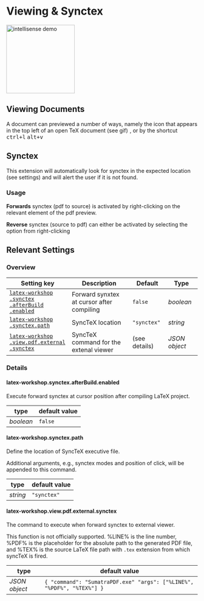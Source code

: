 # Viewing & Synctex

<img src="https://raw.githubusercontent.com/James-Yu/LaTeX-Workshop/master/demo_media/synctex.gif" alt="intellisense demo" height="180px">

## Viewing Documents

A document can previewed a number of ways, namely the icon that appears in the top left of an open TeX document (see gif) <img src="https://raw.githubusercontent.com/James-Yu/LaTeX-Workshop/master/icons/view-pdf-light.svg" height="1em">, or by the shortcut <kbd>ctrl+l</kbd> <kbd>alt+v</kbd>

## Synctex

This extension will automatically look for synctex in the expected location (see settings) and will alert the user if it is not found.

### Usage

**Forwards** synctex (pdf to source) is activated by right-clicking on the relevant element of the pdf preview.

**Reverse** synctex (source to pdf) can either be activated by selecting the option from right-clicking

## Relevant Settings

### Overview

| Setting key                                                                                  | Description                               | Default       | Type          |
| -------------------------------------------------------------------------------------------- | ----------------------------------------- | ------------- | ------------- |
| [`latex-workshop​.synctex​.afterBuild​.enabled`](#latex-workshop.synctex.afterBuild.enabled) | Forward synxtex at cursor after compiling | `false`       | _boolean_     |
| [`latex-workshop​.synctex​.path`](#latex-workshop.synctex.path)                              | SyncTeX location                          | `"synctex"`   | _string_      |
| [`latex-workshop​.view.pdf​.external​.synctex`](#latex-workshop.view.pdf.external.synctex)   | SyncTeX command for the extenal viewer    | (see details) | _JSON object_ |  |  |

### Details

#### latex-workshop.synctex.afterBuild.enabled

Execute forward synctex at cursor position after compiling LaTeX project.

| type      | default value |
| --------- | ------------- |
| _boolean_ | `false`       |

#### latex-workshop.synctex.path

Define the location of SyncTeX executive file.

Additional arguments, e.g., synctex modes and position of click, will be appended to this command.

| type     | default value |
| -------- | ------------- |
| _string_ | `"synctex"`   |

#### latex-workshop.view.pdf.external.synctex

The command to execute when forward synctex to external viewer.

This function is not officially supported. %LINE% is the line number, %PDF% is the placeholder for the absolute path to the generated PDF file, and %TEX% is the source LaTeX file path with `.tex` extension from which syncTeX is fired.

| type          | default value                                                          |
| ------------- | ---------------------------------------------------------------------- |
| _JSON object_ | `{ "command": "SumatraPDF.exe" "args": ["%LINE%", "%PDF%", "%TEX%"] }` |
